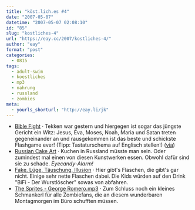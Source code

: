 ```yaml
---
title: "köst.lich.es #4"
date: "2007-05-07"
datetime: "2007-05-07 02:08:10"
id: "85"
slug: "kostliches-4"
url: "https://eay.cc/2007/kostliches-4/"
author: "eay"
format: "post"
categories:
  - 0815
tags:
  - adult-swim
  - koestliches
  - mp3
  - nahrung
  - russland
  - zombies
meta:
  - yourls_shorturl: "http://eay.li/jk"
---
```


- [Bible Fight](http://www.adultswim.com/games/biblefight/index.html) · Tekken war gestern und hiergegen ist sogar das jüngste Gericht ein Witz: Jesus, Eva, Moses, Noah, Maria und Satan treten gegeneinander an und rausgekommen ist das beste und schickste Flashgame ever! (Tipp: Tastaturschema auf Englisch stellen!) ([via](http://www.popnutten.de/archiv/2007/05/05/beat-em-up-jung/))
- [Russian Cake Art](http://englishrussia.com/?p=851) · Kuchen in Russland müsste man sein. Oder zumindest mal einen von diesen Kunstwerken essen. Obwohl dafür sind sie zu schade. _Eyecandy-Alarm!_
- [Fake, Lüge, Täuschung, Illusion](http://wt.fbf.uni-wuppertal.de/fbf0008/joomla/index.php?option=com_content&task=view&id=19&Itemid=42) · Hier gibt's Flaschen, die gibt's gar nicht. Einige sehr nette Flaschen dabei. Die Kids würden auf den Drink "BiFi - Der Wurstlöscher" sowas von abfahren.
- [The Sprites - George Romero.mp3](http://www.sprites.org.uk/sounds.html) · Zum Schluss noch ein kleines Schmankerl für alle Zombiefans, die an diesem wunderbaren Montagmorgen im Büro schufften müssen.
